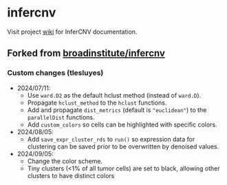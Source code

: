 # infercnv

Visit project [wiki](https://github.com/broadinstitute/inferCNV/wiki) for InferCNV documentation.

## Forked from [broadinstitute/infercnv](https://github.com/broadinstitute/infercnv)

### Custom changes (tlesluyes)

- 2024/07/11:
  - Use `ward.D2` as the default hclust method (instead of `ward.D`).
  - Propagate `hclust_method` to the `hclust` functions.
  - Add and propagate `dist_metrics` (default is `"euclidean"`) to the `parallelDist` functions.
  - Add `custom_colors` so cells can be highlighted with specific colors.
- 2024/08/05:
  - Add `save_expr_cluster_rds` to `run()` so expression data for clustering can be saved prior to be overwritten by denoised values.
- 2024/09/05:
  - Change the color scheme.
  - Tiny clusters (<1% of all tumor cells) are set to black, allowing other clusters to have distinct colors
